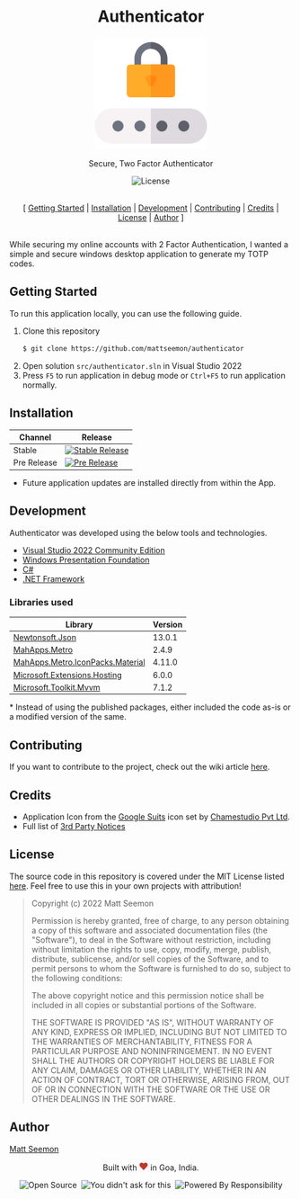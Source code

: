 <h1 align="center">Authenticator</h1>

<p align="center"><img width="200px" height="200px" src="./assets/Logo-256.png" alt="Authenticator" /></p>

<p align="center">Secure, Two Factor Authenticator<br/></p>

<p align="center"><img src="https://img.shields.io/github/license/mattseemon/authenticator?style=for-the-badge" alt="License"/></p>

<p align="center"><br/>[ <a href="#getting_started">Getting Started</a> | <a href="#installation">Installation</a> | <a href="#development">Development</a> | <a href="#contributing">Contributing</a> | <a href="#credits">Credits</a> | <a href="#license">License</a> | <a href="#author">Author</a> ]<br/><br/></p>

<a name="about"></a>
While securing my online accounts with 2 Factor Authentication, I wanted a simple and secure windows desktop application to generate my TOTP codes.

## Getting Started <a name="getting_started"></a>

To run this application locally, you can use the following guide.

1. Clone this repository 
   ```bash
   $ git clone https://github.com/mattseemon/authenticator
   ```
2. Open solution `src/authenticator.sln` in Visual Studio 2022
3. Press `F5` to run application in debug mode or `Ctrl+F5` to run application normally.

## Installation <a name="installation"></a>

Channel | Release
------- | -------
Stable | [![Stable Release](https://img.shields.io/github/v/release/mattseemon/authenticator?label=%20&logo=windows&style=for-the-badge)](https://github.com/mattseemon/authenticator/releases/latest)
Pre Release | [![Pre Release](https://img.shields.io/github/v/release/mattseemon/authenticator?include_prereleases&label=%20&logo=windows&style=for-the-badge)](https://github.com/mattseemon/authenticator/releases)

 * Future application updates are installed directly from within the App.

## Development <a name="development"></a>

Authenticator was developed using the below tools and technologies.
 * [Visual Studio 2022 Community Edition](https://visualstudio.microsoft.com/)
 * [Windows Presentation Foundation](https://docs.microsoft.com/en-us/dotnet/desktop/wpf/introduction-to-wpf?view=netframeworkdesktop-4.8)
 * [C#](https://docs.microsoft.com/en-us/dotnet/csharp/)
 * [.NET Framework](https://docs.microsoft.com/en-gb/dotnet/)

### Libraries used

 Library | Version 
 ------- | -------
[Newtonsoft.Json](http://james.newtonking.com/projects/json-net.aspx)|13.0.1
[MahApps.Metro](https://github.com/MahApps/MahApps.Metro)|2.4.9
[MahApps.Metro.IconPacks.Material](https://github.com/MahApps/MahApps.Metro.IconPacks)|4.11.0
[Microsoft.Extensions.Hosting](https://github.com/dotnet/runtime)|6.0.0
[Microsoft.Toolkit.Mvvm](https://github.com/windows-toolkit/WindowsCommunityToolkit)|7.1.2

\* Instead of using the published packages, either included the code as-is or a modified version of the same.

## Contributing <a name="contributing"></a>

If you want to contribute to the project, check out the wiki article [here](https://github.com/mattseemon/authenticator/wiki/Contributing-to-authenticator-Project). 

## Credits <a name="credits"></a>

 * Application Icon from the [Google Suits](https://www.iconfinder.com/iconsets/google-suits-1) icon set by [Chamestudio Pvt Ltd](https://www.iconfinder.com/chamedesign).
 * Full list of [3rd Party Notices](3rd-Party-Notices.md)

## License <a name="license"></a>
The source code in this repository is covered under the MIT License listed [here](LICENSE]). Feel free to use this in your own projects with attribution!

> Copyright (c) 2022 Matt Seemon
>  
> Permission is hereby granted, free of charge, to any person obtaining a copy of this software and associated documentation files (the "Software"), to deal in the Software without restriction, including without limitation the rights to use, copy, modify, merge, publish, distribute, sublicense, and/or sell copies of the Software, and to permit persons to whom the Software is furnished to do so, subject to the following conditions:
> 
> The above copyright notice and this permission notice shall be included in all copies or substantial portions of the Software.
> 
> THE SOFTWARE IS PROVIDED "AS IS", WITHOUT WARRANTY OF ANY KIND, EXPRESS OR IMPLIED, INCLUDING BUT NOT LIMITED TO THE WARRANTIES OF MERCHANTABILITY, FITNESS FOR A PARTICULAR PURPOSE AND NONINFRINGEMENT. IN NO EVENT SHALL THE AUTHORS OR COPYRIGHT HOLDERS BE LIABLE FOR ANY CLAIM, DAMAGES OR OTHER LIABILITY, WHETHER IN AN ACTION OF CONTRACT, TORT OR OTHERWISE, ARISING FROM, OUT OF OR IN CONNECTION WITH THE SOFTWARE OR THE USE OR OTHER DEALINGS IN THE SOFTWARE.

## Author <a name="author"></a>

[Matt Seemon](@mattseemon)

<p align="center">Built with <img src="./assets/heart.png" alt="Matt Seemon" /> in Goa, India.</p>
<p align="center"><img src="https://forthebadge.com/images/badges/open-source.svg" alt="Open Source" />&nbsp;
  <img src="https://forthebadge.com/images/badges/you-didnt-ask-for-this.svg" alt="You didn't ask for this" />&nbsp;
  <img src="https://forthebadge.com/images/badges/powered-by-responsibility.svg" alt="Powered By Responsibility"/></p>
